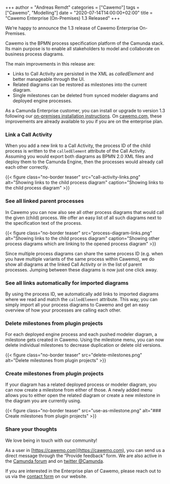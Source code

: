 +++
author = "Andreas Remdt"
categories = ["Cawemo"]
tags = ["Cawemo", "Modelling"]
date = "2020-07-14T14:00:00+02:00"
title = "Cawemo Enterprise (On-Premises) 1.3 Released"
+++

We’re happy to announce the 1.3 release of Cawemo Enterprise On-Premises.

Cawemo is the BPMN process specification platform of the Camunda stack. Its main purpose is to enable all stakeholders to model and collaborate on business process diagrams.

<!--more-->

The main improvements in this release are:

- Links to Call Activity are persisted in the XML as _calledElement_ and better manageable through the UI.
- Related diagrams can be restored as milestones into the current diagram.
- Single milestones can be deleted from synced modeler diagrams and deployed engine processes.

As a Camunda Enterprise customer, you can install or upgrade to version 1.3 following our [on-premises installation instructions](https://docs.camunda.org/cawemo/latest/technical-guide/installation/). On [cawemo.com](https://cawemo.com/), these improvements are already available to you if you are on the enterprise plan.

### Link a Call Activity

When you add a new link to a Call Activity, the process ID of the child process is written to the `calledElement` attribute of the Call Activity. Assuming you would export both diagrams as BPMN 2.0 XML files and deploy them to the Camunda Engine, then the processes would already call each other correctly.

{{< figure class="no-border teaser" src="call-activity-links.png" alt="Showing links to the child process diagram" caption="Showing links to the child process diagram" >}}

### See all linked parent processes

In Cawemo you can now also see all other process diagrams that would call the given (child) process. We offer an easy list of all such diagrams next to the specification text of the process.

{{< figure class="no-border teaser" src="process-diagram-links.png" alt="Showing links to the child process diagram" caption="Showing other process diagrams which are linking to the opened process diagram" >}}

Since multiple process diagrams can share the same process ID (e.g. when you have multiple variants of the same process within Cawemo), we do show all diagrams at the linked Call Activity or in the list of parent processes. Jumping between these diagrams is now just one click away.

### See all links automatically for imported diagrams

By using the process ID, we automatically add links to imported diagrams where we read and match the `calledElement` attribute. This way, you can simply import all your process diagrams to Cawemo and get an easy overview of how your processes are calling each other.

### Delete milestones from plugin projects

For each deployed engine process and each pushed modeler diagram, a milestone gets created in Cawemo. Using the milestone menu, you can now delete individual milestones to decrease duplication or delete old versions.

{{< figure class="no-border teaser" src="delete-milestones.png" alt="Delete milestones from plugin projects" >}}

### Create milestones from plugin projects

If your diagram has a related deployed process or modeler diagram, you can now create a milestone from either of those. A newly added menu allows you to either open the related diagram or create a new milestone in the diagram you are currently using.

{{< figure class="no-border teaser" src="use-as-milestone.png" alt="### Create milestones from plugin projects" >}}

### Share your thoughts

We love being in touch with our community!

As a user in [https://cawemo.com](https://cawemo.com), you can send us a direct message through the “Provide feedback” form. We are also active in the [Camunda forum](https://forum.camunda.org/) and on [twitter @Camunda](https://twitter.com/Camunda).

If you are interested in the Enterprise plan of Cawemo, please reach out to us via the [contact form](https://camunda.com/products/cawemo/#contact) on our website.
